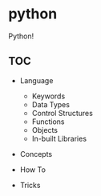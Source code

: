 # python
Python!

## TOC

- Language
  - Keywords
  - Data Types
  - Control Structures
  - Functions
  - Objects
  - In-built Libraries
  
  
- Concepts
  
- How To

- Tricks
